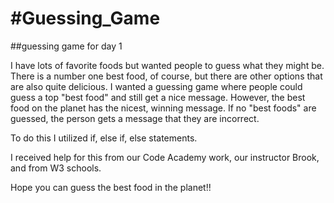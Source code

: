 #Guessing_Game
=============

##guessing game for day 1

I have lots of favorite foods but wanted people to guess what they might be. There is a number one best food, of course, but there are other options that are also quite delicious. I wanted a guessing game where people could guess a top "best food" and still get a nice message. However, the best food on the planet has the nicest, winning message. If no "best foods" are guessed, the person gets a message that they are incorrect. 

To do this I utilized if, else if, else statements. 

I received help for this from our Code Academy work, our instructor Brook, and from W3 schools. 

Hope you can guess the best food in the planet!!
